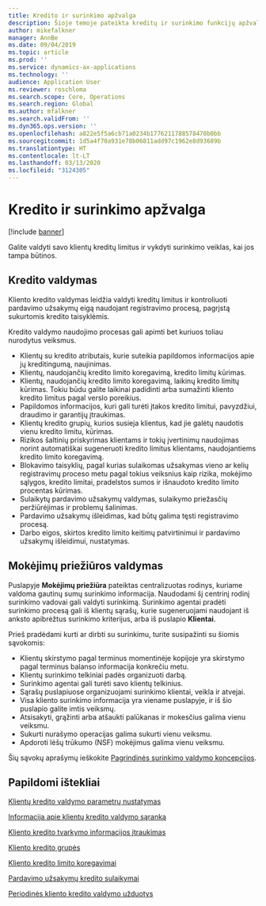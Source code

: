 ```yaml
---
title: Kredito ir surinkimo apžvalga
description: Šioje temoje pateikta kreditų ir surinkimo funkcijų apžvalga.
author: mikefalkner
manager: AnnBe
ms.date: 09/04/2019
ms.topic: article
ms.prod: ''
ms.service: dynamics-ax-applications
ms.technology: ''
audience: Application User
ms.reviewer: roschloma
ms.search.scope: Core, Operations
ms.search.region: Global
ms.author: mfalkner
ms.search.validFrom: ''
ms.dyn365.ops.version: ''
ms.openlocfilehash: a822e5f5a6cb71a0234b1776211788578470b0bb
ms.sourcegitcommit: 1d5a4f70a931e78b06811add97c1962e8d93689b
ms.translationtype: HT
ms.contentlocale: lt-LT
ms.lasthandoff: 03/13/2020
ms.locfileid: "3124305"
---
```

# <a name="credit-and-collections-overview"></a>Kredito ir surinkimo apžvalga

[!include [banner](../includes/banner.md)]

Galite valdyti savo klientų kreditų limitus ir vykdyti surinkimo veiklas, kai jos tampa būtinos.

## <a name="credit-management"></a>Kredito valdymas

Kliento kredito valdymas leidžia valdyti kreditų limitus ir kontroliuoti pardavimo užsakymų eigą naudojant registravimo procesą, pagrįstą sukurtomis kredito taisyklėmis.

Kredito valdymo naudojimo procesas gali apimti bet kuriuos toliau nurodytus veiksmus.

- Klientų su kredito atributais, kurie suteikia papildomos informacijos apie jų kreditingumą, naujinimas.
- Klientų, naudojančių kredito limito koregavimą, kredito limitų kūrimas.
- Klientų, naudojančių kredito limito koregavimą, laikinų kredito limitų kūrimas. Tokiu būdu galite laikinai padidinti arba sumažinti kliento kredito limitus pagal verslo poreikius.
- Papildomos informacijos, kuri gali turėti įtakos kredito limitui, pavyzdžiui, draudimo ir garantijų įtraukimas.
- Klientų kredito grupių, kurios susieja klientus, kad jie galėtų naudotis vienu kredito limitu, kūrimas.
- Rizikos šaltinių priskyrimas klientams ir tokių įvertinimų naudojimas norint automatiškai sugeneruoti kredito limitus klientams, naudojantiems kredito limito koregavimą.
- Blokavimo taisyklių, pagal kurias sulaikomas užsakymas vieno ar kelių registravimų proceso metu pagal tokius veiksnius kaip rizika, mokėjimo sąlygos, kredito limitai, pradelstos sumos ir išnaudoto kredito limito procentas kūrimas.
- Sulaikytų pardavimo užsakymų valdymas, sulaikymo priežasčių peržiūrėjimas ir problemų šalinimas.
- Pardavimo užsakymų išleidimas, kad būtų galima tęsti registravimo procesą.
- Darbo eigos, skirtos kredito limito keitimų patvirtinimui ir pardavimo užsakymų išleidimui, nustatymas.

## <a name="collections-management"></a>Mokėjimų priežiūros valdymas

Puslapyje **Mokėjimų priežiūra** pateiktas centralizuotas rodinys, kuriame valdoma gautinų sumų surinkimo informacija. Naudodami šį centrinį rodinį surinkimo vadovai gali valdyti surinkimą. Surinkimo agentai pradėti surinkimo procesą gali iš klientų sąrašų, kurie sugeneruojami naudojant iš anksto apibrėžtus surinkimo kriterijus, arba iš puslapio **Klientai**.

Prieš pradėdami kurti ar dirbti su surinkimu, turite susipažinti su šiomis sąvokomis:

- Klientų skirstymo pagal terminus momentinėje kopijoje yra skirstymo pagal terminus balanso informacija konkrečiu metu.
- Klientų surinkimo telkiniai padės organizuoti darbą.
- Surinkimo agentai gali turėti savo klientų telkinius.
- Sąrašų puslapiuose organizuojami surinkimo klientai, veikla ir atvejai.
- Visa kliento surinkimo informacija yra viename puslapyje, ir iš šio puslapio galite imtis veiksmų.
- Atsisakyti, grąžinti arba atšaukti palūkanas ir mokesčius galima vienu veiksmu.
- Sukurti nurašymo operacijas galima sukurti vienu veiksmu.
- Apdoroti lėšų trūkumo (NSF) mokėjimus galima vienu veiksmu.

Šių sąvokų aprašymų ieškokite [Pagrindinės surinkimo valdymo koncepcijos](./cm-collections-concepts.md).

## <a name="additional-resources"></a>Papildomi ištekliai

[Klientų kredito valdymo parametrų nustatymas](./cm-credit-mgmt-setup.md)

[Informacija apie klientų kredito valdymo sąranką](./cm-setup-information.md)

[Kliento kredito tvarkymo informacijos įtraukimas](./cm-add-credit-mgmt-information-customer.md)

[Kliento kredito grupės](./cm-customer-credit-groups.md)

[Kliento kredito limito koregavimai](./cm-credit-limit-adjustments.md)

[Pardavimo užsakymų kredito sulaikymai](./cm-sales-order-credit-holds.md)

[Periodinės kliento kredito valdymo užduotys](./cm-periodic-tasks.md)
